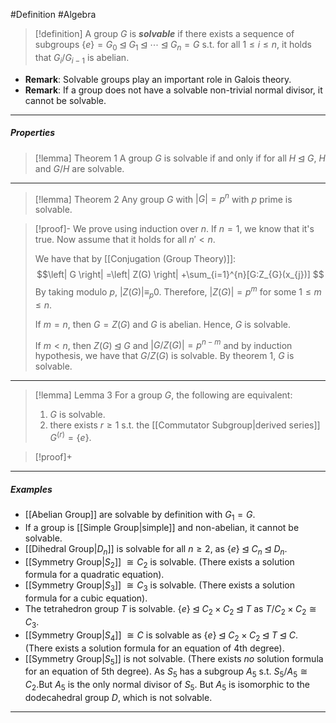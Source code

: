 #Definition #Algebra 

>[!definition]
>A group $G$ is ***solvable*** if there exists a sequence of subgroups $\{ e \}=G_{0} \unlhd G_{1}\unlhd \cdots \unlhd G_{n}=G$ s.t. for all $1 \leq i \leq n$, it holds that $G_{i}/G_{i-1}$ is abelian.

- **Remark**: Solvable groups play an important role in Galois theory.
- **Remark**: If a group does not have a solvable non-trivial normal divisor, it cannot be solvable.
---
##### Properties
> [!lemma] Theorem 1
> A group $G$ is solvable if and only if for all $H \unlhd G$, $H$ and $G / H$ are solvable.
---
> [!lemma] Theorem 2
> Any group $G$ with $\left| G \right|=p^n$ with $p$ prime is solvable.

> [!proof]-
> We prove using induction over $n$. If $n=1$, we know that it's true. Now assume that it holds for all $n'<n$. 
> 
> We have that by [[Conjugation (Group Theory)]]: $$\left| G \right| =\left| Z(G) \right| +\sum_{i=1}^{n}[G:Z_{G}(x_{j})] $$By taking modulo $p$, $\left| Z(G) \right|\equiv _p 0$. Therefore, $\left| Z(G) \right|=p^m$ for some $1\leq m\leq n$. 
> 
> If $m=n$, then $G=Z(G)$ and $G$ is abelian. Hence, $G$ is solvable. 
> 
> If $m<n$, then $Z(G)\unlhd G$ and $\left| G / Z(G) \right|=p^{n-m}$ and by induction hypothesis, we have that $G / Z(G)$ is solvable. By theorem 1, $G$ is solvable.
---
> [!lemma] Lemma 3
> For a group $G$, the following are equivalent:
> 1. $G$ is solvable.
> 2. there exists $r\geq 1$ s.t. the [[Commutator Subgroup|derived series]] $G^{(r)}=\{ e \}$.

> [!proof]+
> 
---
##### Examples
- [[Abelian Group]] are solvable by definition with $G_{1}=G$.
- If a group is [[Simple Group|simple]] and non-abelian, it cannot be solvable.
- [[Dihedral Group|$D_n$]] is solvable for all $n\ge 2$, as $\{ e \} \unlhd C_{n}\unlhd D_{n}.$
- [[Symmetry Group|$S_2$]] $\cong C_{2}$ is solvable. (There exists a solution formula for a quadratic equation).
- [[Symmetry Group|$S_3$]] $\cong C_{3}$ is solvable. (There exists a solution formula for a cubic equation).
- The tetrahedron group $T$ is solvable. $\{ e \} \unlhd C_{2}\times C_{2}\unlhd T$ as $T / C_{2} \times C_{2}\cong C_{3}$.
- [[Symmetry Group|$S_4$]] $\cong C$ is solvable as $\{ e \}\unlhd C_{2}\times C_{2}\unlhd T \unlhd C$. (There exists a solution formula for an equation of 4th degree).
- [[Symmetry Group|$S_5$]] is not solvable. (There exists *no* solution formula for an equation of 5th degree). As $S_{5}$ has a subgroup $A_{5}$ s.t. $S_{5} / A_{5} \cong C_{2}$.But $A_{5}$ is the only normal divisor of $S_{5}$. But $A_{5}$ is isomorphic to the dodecahedral group $D$, which is not solvable.
---